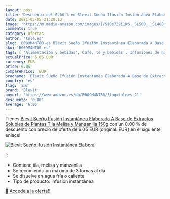 ```yaml
---
layout: post
title: 'Descuento del 0.00 % en Blevit Sueño Ifusión Instantánea Elabora'
date: 2021-05-05 21:20:13
image: 'https://m.media-amazon.com/images/I/510s7Z9i1KS._SL500_._SL400_.jpg'
comments: true
category: ofertas
author: 'tole.es'
slug: 'B009M4NT80-es Blevit Sueño Ifusión Instantánea Elaborada A Base de...'
sku: 'B009M4NT80-es'
tags: [ 'Alimentación y bebidas','Café, té y bebidas','Infusiones de hierbas','Té','blevit','manzanilla', ]
actualPrice: 6.05 EUR
currency: EUR
price: 6.05
comparePrice:  EUR
prodname: 'Blevit Sueño Ifusión Instantánea Elaborada A Base de Extractos Solubles de Plantas  Tila  Melisa y Manzanilla  150g'
country: 'es'
flag: '🇪🇸'
brand: 'Blevit'
buyurl: 'https://www.amazon.es/dp/B009M4NT80/?tag=tolees-21'
descuento: '0.00'
average: '6.05'
---
```


Tienes [Blevit Sueño Ifusión Instantánea Elaborada A Base de Extractos Solubles de Plantas  Tila  Melisa y Manzanilla  150g](https://www.amazon.es/dp/B009M4NT80/?tag=tolees-21) con un 0.00 % de descuento con precio de oferta de 6.05 EUR (original:  EUR) en el siguiente enlace!

[![Blevit Sueño Ifusión Instantánea Elabora](https://m.media-amazon.com/images/I/510s7Z9i1KS._SL500_._SL400_.jpg)](https://www.amazon.es/dp/B009M4NT80/?tag=tolees-21)

ℹ️:

- Contiene tila, melisa y manzanilla
- Se recomienda un máximo de 3 tomas al día
- Se disuelve en agua fría o caliente
- Tipo de producto: infusión instantánea

[🛒 Accede a la oferta!!](https://www.amazon.es/dp/B009M4NT80/?tag=tolees-21)
